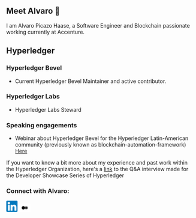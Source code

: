## Meet Alvaro 👋

I am Alvaro Picazo Haase, a Software Engineer and Blockchain passionate working currently at Accenture.


## Hyperledger 
### Hyperledger Bevel
- Current Hyperledger Bevel Maintainer and active contributor.
### Hyperledger Labs
- Hyperledger Labs Steward
### Speaking engagements
- Webinar about Hyperledger Bevel for the Hyperledger Latin-American community (previously known as blockchain-automation-framework) [Here](https://www.youtube.com/watch?v=Q0mA_SuqJTs)



If you want to know a bit more about my experience and past work within the Hyperledger Organization, here's a [link](https://www.hyperledger.org/blog/developer-showcase-series-alvaro-picazo-haase-blockchain-engineer-accenture) to the Q&A interview made for the Developer Showcase Series of Hyperledger


### Connect with Alvaro:

<a href="https://www.linkedin.com/in/alvaropicazohaase"><img src="static/assets/img/LinkedIn.png" width="30"/></a>
<a href="https://medium.com/@alvaropicazo"><img src="static/assets/img/Medium-new.png"  width="30" /></a>
<!--
**alvaropicazo/alvaropicazo** is a ✨ _special_ ✨ repository because its `README.md` (this file) appears on your GitHub profile.

Here are some ideas to get you started:

- 🔭 I’m currently working on ...
- 🌱 I’m currently learning ...
- 👯 I’m looking to collaborate on ...
- 🤔 I’m looking for help with ...
- 💬 Ask me about ...
- 📫 How to reach me: ...
- 😄 Pronouns: ...
- ⚡ Fun fact: ...
-->
